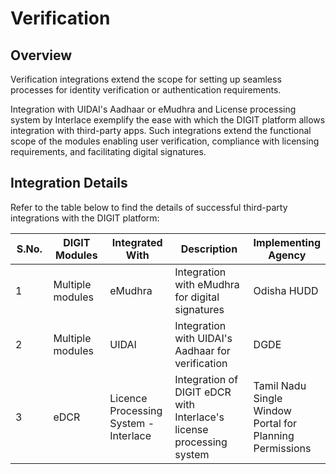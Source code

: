 # Verification

## Overview

Verification integrations extend the scope for setting up seamless processes for identity verification or authentication requirements.&#x20;

Integration with UIDAI's Aadhaar or eMudhra and License processing system by Interlace exemplify the ease with which the DIGIT platform allows integration with third-party apps. Such integrations extend the functional scope of the modules enabling user verification, compliance with licensing requirements, and facilitating digital signatures.

## Integration Details

Refer to the table below to find the details of successful third-party integrations with the DIGIT platform:

<table><thead><tr><th width="72">S.No.</th><th width="134">DIGIT Modules</th><th width="120">Integrated With</th><th width="265">Description</th><th>Implementing Agency</th></tr></thead><tbody><tr><td>1</td><td>Multiple modules</td><td>eMudhra</td><td>Integration with eMudhra for digital signatures</td><td>Odisha HUDD</td></tr><tr><td>2</td><td>Multiple modules</td><td>UIDAI</td><td>Integration with UIDAI's Aadhaar for verification</td><td>DGDE</td></tr><tr><td>3</td><td>eDCR</td><td>Licence Processing System - Interlace</td><td>Integration of DIGIT eDCR with Interlace's license processing system</td><td>Tamil Nadu Single Window Portal for Planning Permissions</td></tr></tbody></table>

##
